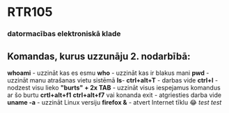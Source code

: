 # RTR105
### datormacības elektroniskā klade
## Komandas, kurus uzzunāju 2. nodarbībā:
**whoami** - uzzināt kas es esmu
**who** - uzzināt kas ir blakus mani
**pwd** - uzzināt manu atrašanas vietu sistēmā
**ls**- 
**ctrl+alt+T** - darbas vide
**ctrl+l** - nodzest visu lieko
**"burts" + 2x TAB** - uzzināt visus iespejamus komandus ar šo burtu
**crtl+alt+f1** 
**ctrl+alt+f7** vai konanda exit - atgriesties darba vide
**uname -a** - uzzināt Linux versiju
**firefox &** - atvert Internet tīklu
 :joy:
 *test*
 *test*
